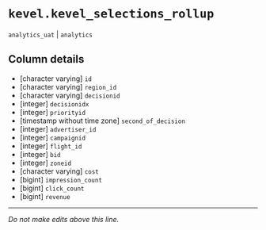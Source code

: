 # `kevel.kevel_selections_rollup`
`analytics_uat` | `analytics`

## Column details
* [character varying] `id`
* [character varying] `region_id`
* [character varying] `decisionid`
* [integer]   `decisionidx`
* [integer]   `priorityid`
* [timestamp without time zone] `second_of_decision`
* [integer]   `advertiser_id`
* [integer]   `campaignid`
* [integer]   `flight_id`
* [integer]   `bid`
* [integer]   `zoneid`
* [character varying] `cost`
* [bigint]    `impression_count`
* [bigint]    `click_count`
* [bigint]    `revenue`

-------------------------------------------------------------------------------
*Do not make edits above this line.*
